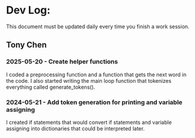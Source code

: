 # Dev Log:

This document must be updated daily every time you finish a work session.

## Tony Chen

### 2025-05-20 - Create helper functions
I coded a preprocessing function and a function that gets the next word in the code. 
I also started writing the main loop function that tokenizes everything called generate_tokens().

### 2024-05-21 - Add token generation for printing and variable assigning
I created if statements that would convert if statements and variable assigning into dictionaries that 
could be interpreted later. 

